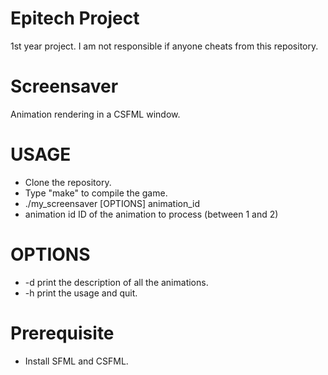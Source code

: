 # Epitech Project
1st year project. I am not responsible if anyone cheats from this repository.
# Screensaver
Animation rendering in a CSFML window.
# USAGE
  - Clone the repository.
  - Type "make" to compile the game.
  - ./my_screensaver [OPTIONS] animation_id
  - animation id	ID of the animation to process (between 1 and 2)
# OPTIONS
  - -d		print the description of all the animations.
  - -h		print the usage and quit.
# Prerequisite
  - Install SFML and CSFML.
